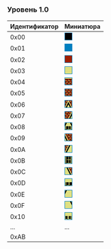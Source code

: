### Уровень 1.0

|Идентификатор|Миниатюра|
|---|---|
|0x00| ![00](../images/bg_level_1_0/00.bmp) |
|0x01| ![01](../images/bg_level_1_0/01.bmp) |
|0x02| ![02](../images/bg_level_1_0/02.bmp) |
|0x03| ![03](../images/bg_level_1_0/03.bmp) |
|0x04| ![04](../images/bg_level_1_0/04.bmp) |
|0x05| ![05](../images/bg_level_1_0/05.bmp) |
|0x06| ![06](../images/bg_level_1_0/06.bmp) |
|0x07| ![07](../images/bg_level_1_0/07.bmp) |
|0x08| ![08](../images/bg_level_1_0/08.bmp) |
|0x09| ![09](../images/bg_level_1_0/09.bmp) |
|0x0A| ![0A](../images/bg_level_1_0/0A.bmp) |
|0x0B| ![0B](../images/bg_level_1_0/0B.bmp) |
|0x0C| ![0C](../images/bg_level_1_0/0C.bmp) |
|0x0D| ![0D](../images/bg_level_1_0/0D.bmp) |
|0x0E| ![0E](../images/bg_level_1_0/0E.bmp) |
|0x0F| ![0F](../images/bg_level_1_0/0F.bmp) |
|0x10| ![10](../images/bg_level_1_0/10.bmp) |
|...|...|
|0xAB|   |
